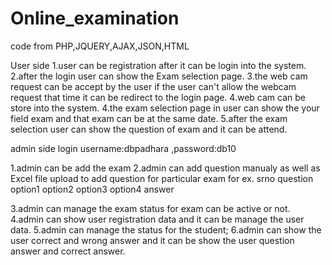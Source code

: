 # Online_examination
code from PHP,JQUERY,AJAX,JSON,HTML

User side
1.user can be registration after it can be login into the system.
2.after the login user can show the Exam selection page.
3.the web cam request can be accept by the user if the user can't allow the webcam request that time it can be redirect to the login page.
4.web cam can be store into the system.
4.the exam selection page in user can show the your field exam and that exam can be at the same date.
5.after the exam selection user can show the question of exam and it can be attend.

admin side
login username:dbpadhara ,password:db10

1.admin can be add the exam
2.admin can add question manualy as well as Excel file upload to add question for particular exam 
  for ex.
  srno question option1 option2 option3 option4 answer	 

3.admin can manage the exam status for exam can be active or not.
4.admin can show user registration data and it can be manage the user data.
5.admin can manage the status for the student;
6.admin can show the user correct and wrong answer and it can be show the user question answer and correct answer. 